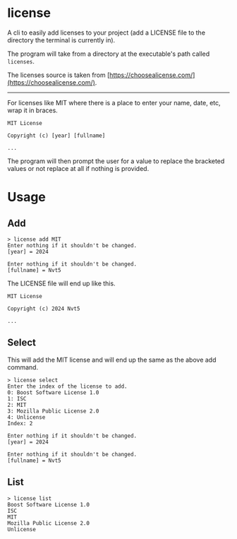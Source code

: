 
# license

A cli to easily add licenses to your project (add a LICENSE file to the 
directory the terminal is currently in).

The program will take from a directory at
the executable's path called ```licenses```. 

The licenses source is 
taken from [https://choosealicense.com/](https://choosealicense.com/).

<hr>

For licenses like MIT where there is a place to enter your name, date, 
etc, wrap it in braces.

```text
MIT License

Copyright (c) [year] [fullname]

...
```

The program will then prompt the user for a value to replace the 
bracketed values or not replace at all if nothing is provided.

# Usage

## Add

```text
> license add MIT
Enter nothing if it shouldn't be changed.
[year] = 2024

Enter nothing if it shouldn't be changed.
[fullname] = Nvt5
```

The LICENSE file will end up like this.

```text
MIT License

Copyright (c) 2024 Nvt5

...
```

## Select

This will add the MIT license and will end up the same as the above add
command.

```text
> license select
Enter the index of the license to add.
0: Boost Software License 1.0
1: ISC
2: MIT
3: Mozilla Public License 2.0
4: Unlicense
Index: 2

Enter nothing if it shouldn't be changed.
[year] = 2024

Enter nothing if it shouldn't be changed.
[fullname] = Nvt5
```

## List

```text
> license list
Boost Software License 1.0
ISC
MIT
Mozilla Public License 2.0
Unlicense
```

